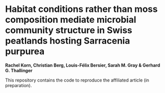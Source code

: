# Habitat conditions rather than moss composition mediate microbial community structure in Swiss peatlands hosting Sarracenia purpurea 
**Rachel Korn, Christian Berg, Louis-Félix Bersier, Sarah M. Gray & Gerhard G. Thallinger**      

This repository contains the code to reproduce the affiliated article (in preparation).
